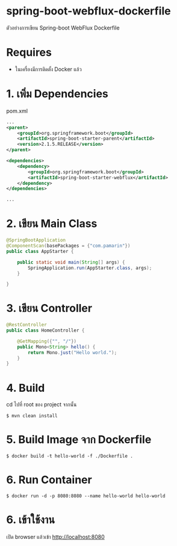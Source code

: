 # spring-boot-webflux-dockerfile 
ตัวอย่างการเขียน Spring-boot WebFlux Dockerfile 

# Requires 

- ในเครื่องมีการติดตั้ง Docker แล้ว  

# 1. เพิ่ม Dependencies

pom.xml 
``` xml
...
<parent>
    <groupId>org.springframework.boot</groupId>
    <artifactId>spring-boot-starter-parent</artifactId>
    <version>2.1.5.RELEASE</version>
</parent>

<dependencies>
    <dependency>
        <groupId>org.springframework.boot</groupId>
        <artifactId>spring-boot-starter-webflux</artifactId>
    </dependency>
</dependencies>

...
```

# 2. เขียน Main Class 

``` java
@SpringBootApplication
@ComponentScan(basePackages = {"com.pamarin"}) 
public class AppStarter {

    public static void main(String[] args) {
        SpringApplication.run(AppStarter.class, args);
    }

}
```

# 3. เขียน Controller
``` java
@RestController
public class HomeController {

    @GetMapping({"", "/"})
    public Mono<String> hello() {
        return Mono.just("Hello world.");
    }
}
```

# 4. Build
cd ไปที่ root ของ project จากนั้น  
``` shell 
$ mvn clean install
```

# 5. Build Image จาก Dockerfile  
``` shell 
$ docker build -t hello-world -f ./Dockerfile .
```

# 6. Run Container 
``` shell
$ docker run -d -p 8080:8080 --name hello-world hello-world 
```

# 6. เข้าใช้งาน

เปิด browser แล้วเข้า [http://localhost:8080](http://localhost:8080)
